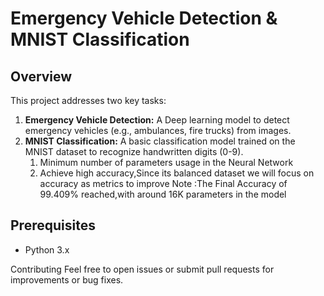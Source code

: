 # Emergency Vehicle Detection & MNIST Classification

## Overview
This project addresses two key tasks:
1. **Emergency Vehicle Detection:** A Deep learning model to detect emergency vehicles (e.g., ambulances, fire trucks) from images.
2. **MNIST Classification:** A basic classification model trained on the MNIST dataset to recognize handwritten digits (0-9).
     1. Minimum number of parameters usage in the Neural Network
     2. Achieve high accuracy,Since its balanced dataset we will focus on accuracy as metrics to improve
Note :The Final Accuracy of 99.409% reached,with around 16K parameters in the model

## Prerequisites
- Python 3.x

Contributing
Feel free to open issues or submit pull requests for improvements or bug fixes.

